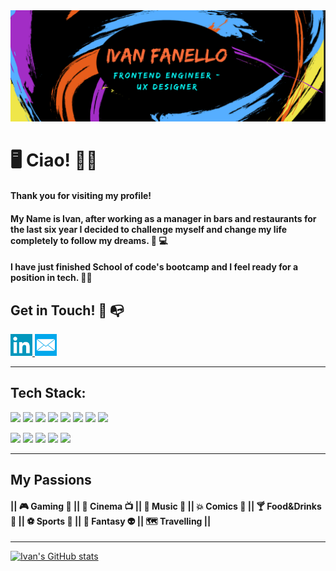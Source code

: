
<img src="images/design2.png">


  
 
 # 🖥 Ciao! 👋🖖
 

#### Thank you for visiting my profile!

#### My Name is Ivan, after working as a manager in bars and restaurants for the last six year I decided to challenge myself and change my life completely to follow my dreams. 🔌 💻


#### I have just finished School of code's bootcamp and I feel ready for a position in tech. 👨‍💻


## Get in Touch! 📧 📭

  <a href="https://www.linkedin.com/in/ivan-fanello-25b344230/" title="linkedin-redirect">
    <img src="images/linkedin-icon.png" width="35" height="35">
  </a> 
  <a href="mailto:ivan.fanello@gmail.com/" title="email-redirect">
    <img src="images/Mail-icon.png" width="35" height="35">
  </a>
  
  
--------------------------


## Tech Stack:


![](https://img.shields.io/badge/Frontend-React-blue) ![](https://img.shields.io/badge/Frontend-Javascript-blue) ![](https://img.shields.io/badge/Frontend-CSS-blue) ![](https://img.shields.io/badge/Frontend-HTML-blue) ![](https://img.shields.io/badge/Beckend-NodeJs-green) ![](https://img.shields.io/badge/Beckend-postgreSQL-green) ![](https://img.shields.io/badge/Testing-Jest-yellow) ![](https://img.shields.io/badge/Testing-Cypress-yellow)

![](https://img.shields.io/badge/Deployment-Netlify-orange) ![](https://img.shields.io/badge/Deployment-Heroku-orange) 
![](https://img.shields.io/badge/Design-Figma-blueviolet) ![](https://img.shields.io/badge/Design-Canva-blueviolet) ![](https://img.shields.io/badge/Design-Miro-blueviolet) 


------------------------


## My Passions


#### || 🎮 Gaming 👾 || 🎥 Cinema 📺 || 🎸 Music 🎤 || 💥 Comics 💭 || 🍸 Food&Drinks 🍕 || ⚽ Sports 🎾 || 🐉 Fantasy 👽 || 🗺 Travelling || 



------------------------

[![Ivan's GitHub stats](https://github-readme-stats.vercel.app/api?username=wisepanda&hide=issues,stars&count_private=true&show_icons=true&theme=midnight-purple&include_all_commits=true)](https://github.com/wisepanda/github-readme-stats)


